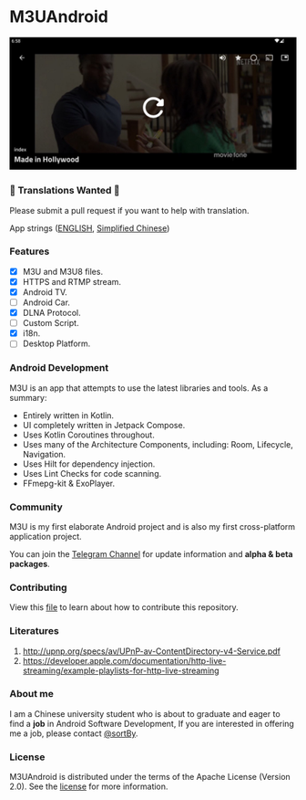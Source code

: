 # M3UAndroid
![](docs/img/feat_live_3.png)

### 📢 Translations Wanted 📢

Please submit a pull request if you want to help with translation.

App strings ([ENGLISH](i18n/src/main/res/values), [Simplified Chinese](i18n/src/main/res/values-zh-rCN))

### Features

- [x] M3U and M3U8 files.
- [x] HTTPS and RTMP stream.
- [x] Android TV.
- [ ] Android Car.
- [x] DLNA Protocol.
- [ ] Custom Script.
- [x] i18n.
- [ ] Desktop Platform.

### Android Development

M3U is an app that attempts to use the latest libraries and tools. As a summary:

- Entirely written in Kotlin.
- UI completely written in Jetpack Compose.
- Uses Kotlin Coroutines throughout.
- Uses many of the Architecture Components, including: Room, Lifecycle, Navigation.
- Uses Hilt for dependency injection.
- Uses Lint Checks for code scanning.
- FFmepg-kit & ExoPlayer.

### Community

M3U is my first elaborate Android project and is also my first cross-platform application project.

You can join the [Telegram Channel](https://t.me/m3u_android) for update information and **alpha &
beta packages**.

### Contributing

View this [file](CONTRIBUTING.md) to learn about how to contribute this repository.

### Literatures
1. http://upnp.org/specs/av/UPnP-av-ContentDirectory-v4-Service.pdf
2. https://developer.apple.com/documentation/http-live-streaming/example-playlists-for-http-live-streaming

### About me

I am a Chinese university student who is about to graduate and eager to find a **job** in Android
Software Development,
If you are interested in offering me a job, please contact [@sortBy](https://t.me/sortBy).

### License

M3UAndroid is distributed under the terms of the Apache License (Version 2.0). See
the [license](LICENSE) for more information.
